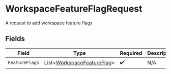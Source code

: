 # WorkspaceFeatureFlagRequest

A request to add workspace feature flags


## Fields

| Field                                                                     | Type                                                                      | Required                                                                  | Description                                                               |
| ------------------------------------------------------------------------- | ------------------------------------------------------------------------- | ------------------------------------------------------------------------- | ------------------------------------------------------------------------- |
| `FeatureFlags`                                                            | List<[WorkspaceFeatureFlag](../../Models/Shared/WorkspaceFeatureFlag.md)> | :heavy_check_mark:                                                        | N/A                                                                       |